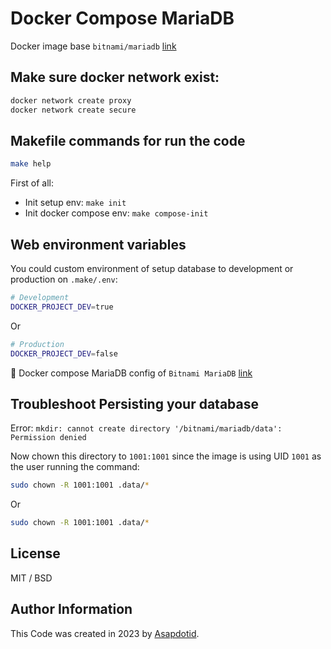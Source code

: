 # Docker Compose MariaDB

Docker image base `bitnami/mariadb` [link](https://hub.docker.com/r/bitnami/mariadb)

## Make sure docker network exist:

```bash
docker network create proxy
docker network create secure
```

## Makefile commands for run the code

```bash
make help
```

First of all:

-   Init setup env: `make init`
-   Init docker compose env: `make compose-init`

## Web environment variables

You could custom environment of setup database to development or production on `.make/.env`:

```bash
# Development
DOCKER_PROJECT_DEV=true
```

Or

```bash
# Production
DOCKER_PROJECT_DEV=false
```

📖 Docker compose MariaDB config of `Bitnami MariaDB` [link](https://hub.docker.com/r/bitnami/mariadb)

## Troubleshoot Persisting your database

Error: `mkdir: cannot create directory '/bitnami/mariadb/data': Permission denied`

Now chown this directory to `1001:1001` since the image is using UID `1001` as the user running the command:

```bash
sudo chown -R 1001:1001 .data/*
```

Or

```bash
sudo chown -R 1001:1001 .data/*
```

## License

MIT / BSD

## Author Information

This Code was created in 2023 by [Asapdotid](https://github.com/asapdotid).
